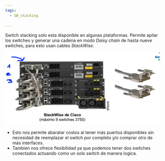 ```yaml
---
tags:
  - SW_stacking
  
---
```


Switch stacking solo esta disponible en algunas plataformas. Permite apilar los switches y generar una cadena en modo _Daisy chain_  de hasta nueve switches, para esto usan cables _StackWise_.  

![](_anexos_/Screenshot%20from%202024-01-05%2007-06-54.png)

- Esto nos permite abaratar costos al tener más puertos disponibles sin necesidad de reemplazar el switch por completo y/o comprar otro de más interfaces. 
-  Tambien nos ofrece flexibilidad ya que podemos tener dos switches conectados actuando como un solo switch de manera logica.

